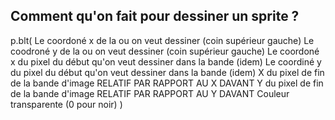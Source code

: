 ## Comment qu'on fait pour dessiner un sprite ?

p.blt(
    Le coordoné x de la ou on veut dessiner (coin supérieur gauche)
    Le coodroné y de la ou on veut dessiner (coin supérieur gauche)
    Le coordoné x du pixel du début qu'on veut dessiner dans la bande (idem)
    Le coordiné y du pixel du début qu'on veut dessiner dans la bande (idem)
    X du pixel de fin de la bande d'image RELATIF PAR RAPPORT AU X DAVANT
    Y du pixel de fin de la bande d'image RELATIF PAR RAPPORT AU Y DAVANT
    Couleur transparente (0 pour noir)
)